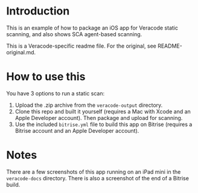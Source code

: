 # Introduction

This is an example of how to package an iOS app for Veracode static scanning, and also shows SCA agent-based scanning.

This is a Veracode-specific readme file.  For the original, see README-original.md.

# How to use this

You have 3 options to run a static scan:

1. Upload the .zip archive from the `veracode-output` directory.
2. Clone this repo and built it yourself (requires a Mac with Xcode and an Apple Developer account).  Then package and upload for scanning.
3. Use the included `bitrise.yml` file to build this app on Bitrise (requires a Bitrise account and an Apple Developer account).

# Notes

There are a few screenshots of this app running on an iPad mini in the `veracode-docs` directory.  There is also a screenshot of the end of a Bitrise build.
